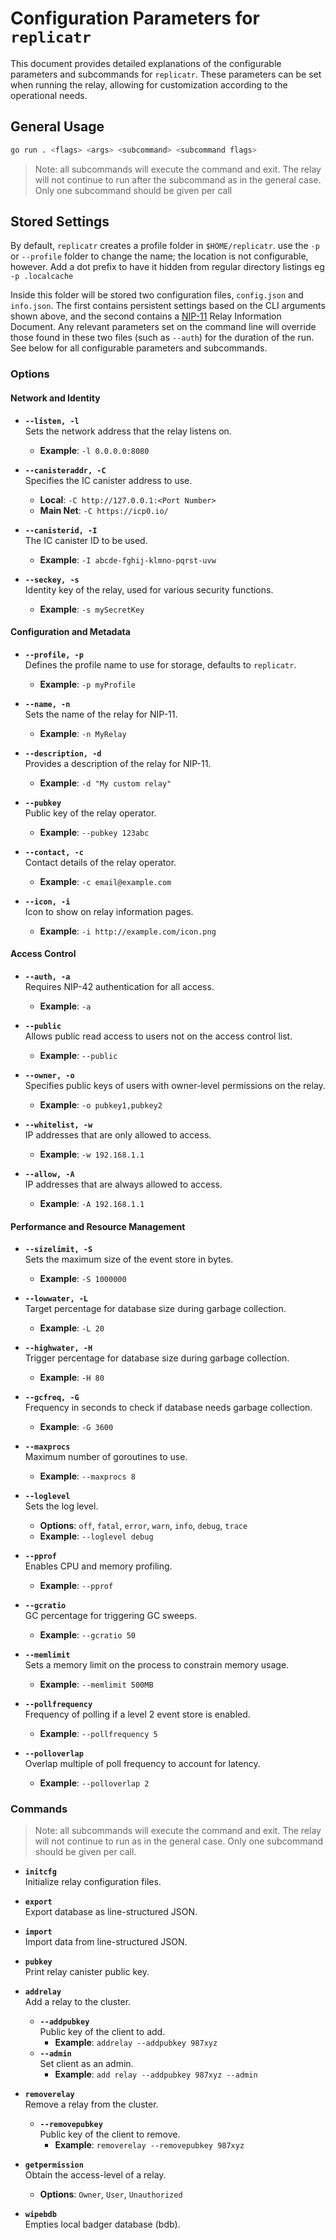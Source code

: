# Configuration Parameters for `replicatr`

This document provides detailed explanations of the configurable parameters and subcommands for `replicatr`. These parameters can be set when running the relay, allowing for customization according to the operational needs.

## General Usage

```bash
go run . <flags> <args> <subcommand> <subcommand flags>
```
> Note: all subcommands will execute the command and exit. The relay will not continue to run after the subcommand as in the general case. Only one subcommand should be given per call

## Stored Settings
By default, `replicatr` creates a profile folder in `$HOME/replicatr`. use the `-p` or `--profile` folder to change the
name; the location is not configurable, however. Add a dot prefix to have it hidden from regular directory listings eg
`-p .localcache`

Inside this folder will be stored two configuration files, `config.json` and `info.json`. The first contains persistent
settings based on the CLI arguments shown above, and the second contains a
[NIP-11](https://github.com/nostr-protocol/nips/blob/master/11.md) Relay Information Document. Any relevant parameters
set on the command line will override those found in these two files (such as `--auth`) for the duration of the run. See below for all configurable parameters and subcommands.


### Options

#### Network and Identity
- **`--listen, -l`**  
  Sets the network address that the relay listens on.
  - **Example**: `-l 0.0.0.0:8080`

- **`--canisteraddr, -C`**  
  Specifies the IC canister address to use. 
  - **Local**: `-C http://127.0.0.1:<Port Number>`
  - **Main Net**: `-C https://icp0.io/`

- **`--canisterid, -I`**  
  The IC canister ID to be used.
  - **Example**: `-I abcde-fghij-klmno-pqrst-uvw`

- **`--seckey, -s`**  
  Identity key of the relay, used for various security functions.
  - **Example**: `-s mySecretKey`

#### Configuration and Metadata
- **`--profile, -p`**  
  Defines the profile name to use for storage, defaults to `replicatr`.
  - **Example**: `-p myProfile`

- **`--name, -n`**  
  Sets the name of the relay for NIP-11.
  - **Example**: `-n MyRelay`

- **`--description, -d`**  
  Provides a description of the relay for NIP-11.
  - **Example**: `-d "My custom relay"`

- **`--pubkey`**  
  Public key of the relay operator.
  - **Example**: `--pubkey 123abc`

- **`--contact, -c`**  
  Contact details of the relay operator.
  - **Example**: `-c email@example.com`

- **`--icon, -i`**  
  Icon to show on relay information pages.
  - **Example**: `-i http://example.com/icon.png`

#### Access Control
- **`--auth, -a`**  
  Requires NIP-42 authentication for all access.
  - **Example**: `-a`

- **`--public`**  
  Allows public read access to users not on the access control list.
  - **Example**: `--public`

- **`--owner, -o`**  
  Specifies public keys of users with owner-level permissions on the relay.
  - **Example**: `-o pubkey1,pubkey2`

- **`--whitelist, -w`**  
  IP addresses that are only allowed to access.
  - **Example**: `-w 192.168.1.1`

- **`--allow, -A`**  
  IP addresses that are always allowed to access.
  - **Example**: `-A 192.168.1.1`

#### Performance and Resource Management
- **`--sizelimit, -S`**  
  Sets the maximum size of the event store in bytes.
  - **Example**: `-S 1000000`

- **`--lowwater, -L`**  
  Target percentage for database size during garbage collection.
  - **Example**: `-L 20`

- **`--highwater, -H`**  
  Trigger percentage for database size during garbage collection.
  - **Example**: `-H 80`

- **`--gcfreq, -G`**  
  Frequency in seconds to check if database needs garbage collection.
  - **Example**: `-G 3600`

- **`--maxprocs`**  
  Maximum number of goroutines to use.
  - **Example**: `--maxprocs 8`

- **`--loglevel`**  
  Sets the log level.
  - **Options**: `off`, `fatal`, `error`, `warn`, `info`, `debug`, `trace`
  - **Example**: `--loglevel debug`

- **`--pprof`**  
  Enables CPU and memory profiling.
  - **Example**: `--pprof`

- **`--gcratio`**  
  GC percentage for triggering GC sweeps.
  - **Example**: `--gcratio 50`

- **`--memlimit`**  
  Sets a memory limit on the process to constrain memory usage.
  - **Example**: `--memlimit 500MB`

- **`--pollfrequency`**  
  Frequency of polling if a level 2 event store is enabled.
  - **Example**: `--pollfrequency 5`

- **`--polloverlap`**  
  Overlap multiple of poll frequency to account for latency.
  - **Example**: `--polloverlap 2`

### Commands
> Note: all subcommands will execute the command and exit. The relay will not continue to run as in the general case. Only one subcommand should be given per call.
- **`initcfg`**  
  Initialize relay configuration files.

- **`export`**  
  Export database as line-structured JSON.

- **`import`**  
  Import data from line-structured JSON.

- **`pubkey`**  
  Print relay canister public key.

- **`addrelay`**  
  Add a relay to the cluster.  
  - **`--addpubkey`**  
    Public key of the client to add.  
    - **Example**: `addrelay --addpubkey 987xyz`
  - **`--admin`**  
    Set client as an admin.  
    - **Example**: `add relay --addpubkey 987xyz --admin`

- **`removerelay`**  
  Remove a relay from the cluster.  
  - **`--removepubkey`**  
    Public key of the client to remove.  
    - **Example**: `removerelay --removepubkey 987xyz`

- **`getpermission`**  
  Obtain the access-level of a relay.
  - **Options**: `Owner`, `User`, `Unauthorized`

- **`wipebdb`**  
  Empties local badger database (bdb).



